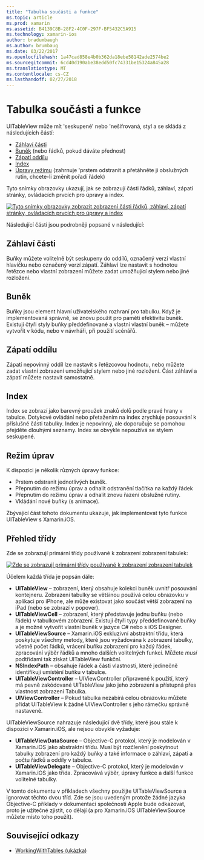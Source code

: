 ```yaml
---
title: "Tabulka součásti a funkce"
ms.topic: article
ms.prod: xamarin
ms.assetid: B4139C8B-28F2-4C0F-297F-BF5432C5A915
ms.technology: xamarin-ios
author: bradumbaugh
ms.author: brumbaug
ms.date: 03/22/2017
ms.openlocfilehash: 1a47cad858e4b0b362da18ebe58142ade2574be2
ms.sourcegitcommit: 6cd40d190abe38edd50fc74331be15324a845a28
ms.translationtype: MT
ms.contentlocale: cs-CZ
ms.lasthandoff: 02/27/2018
---
```

# <a name="table-parts-and-functionality"></a>Tabulka součásti a funkce

UITableView může mít 'seskupené' nebo 'nešifrovaná, styl a se skládá z následujících částí:

-  [Záhlaví části](#Section_Header)
-  [Buněk](#Cells) (nebo řádků, pokud dáváte přednost)
-  [Zápatí oddílu](#Section_Footer)
-  [Index](#Index)
-  [Úpravy režimu](#Edit_Features) (zahrnuje 'prstem odstranit a přetáhněte ji obslužných rutin, chcete-li změnit pořadí řádek) 


Tyto snímky obrazovky ukazují, jak se zobrazují části řádků, záhlaví, zápatí stránky, ovládacích prvcích pro úpravy a index.

 [ ![](table-parts-and-functionality-images/image1a.png "Tyto snímky obrazovky zobrazit zobrazení části řádků, záhlaví, zápatí stránky, ovládacích prvcích pro úpravy a index")](table-parts-and-functionality-images/image1a.png)

Následující části jsou podrobněji popsané v následující:

 <a name="Section_Header" />


## <a name="section-header"></a>Záhlaví části

Buňky můžete volitelně být seskupeny do oddílů, označený verzí vlastní hlavičku nebo označený verzí zápatí. Záhlaví lze nastavit s hodnotou řetězce nebo vlastní zobrazení můžete zadat umožňující stylem nebo jiné rozložení.

 <a name="Cells" />


## <a name="cells"></a>Buněk

Buňky jsou element hlavní uživatelského rozhraní pro tabulku. Když je implementovaná správně, se znovu použít pro paměti efektivitu buněk. Existují čtyři styly buňky předdefinované a vlastní vlastní buněk – můžete vytvořit v kódu, nebo v návrháři, při použití scénářů.


## <a name="section-footer"></a>Zápatí oddílu

Zápatí nepovinný oddíl lze nastavit s řetězcovou hodnotu, nebo můžete zadat vlastní zobrazení umožňující stylem nebo jiné rozložení. Část záhlaví a zápatí můžete nastavit samostatně.

 <a name="Index" />


## <a name="index"></a>Index

Index se zobrazí jako barevný proužek znaků dolů podle pravé hrany v tabulce.
Dotykové ovládání nebo přetažením na index zrychluje posouvání k příslušné části tabulky. Index je nepovinný, ale doporučuje se pomohou přejděte dlouhými seznamy. Index se obvykle nepoužívá se stylem seskupené.

 <a name="Edit_Features" />


## <a name="editing-mode"></a>Režim úprav

K dispozici je několik různých úpravy funkce:

-  Prstem odstranit jednotlivých buněk.
-  Přepnutím do režimu úprav a odhalit odstranění tlačítka na každý řádek 
-  Přepnutím do režimu úprav a odhalit znovu řazení obslužné rutiny. 
-  Vkládání nové buňky (s animace).


Zbývající část tohoto dokumentu ukazuje, jak implementovat tyto funkce UITableView s Xamarin.iOS.

 <a name="Classes_Overview" />


## <a name="classes-overview"></a>Přehled třídy

Zde se zobrazují primární třídy používané k zobrazení zobrazení tabulek:

 [ ![](table-parts-and-functionality-images/classdiagram.png "Zde se zobrazují primární třídy používané k zobrazení zobrazení tabulek")](table-parts-and-functionality-images/classdiagram.png)

Účelem každá třída je popsán dále:

-   **UITableView** – zobrazení, který obsahuje kolekci buněk uvnitř posouvání kontejneru. Zobrazení tabulky se většinou používá celou obrazovku v aplikaci pro iPhone, ale může existovat jako součást větší zobrazení na iPad (nebo se zobrazí v popover). 
-   **UITableViewCell** – zobrazení, který představuje jednu buňku (nebo řádek) v tabulkovém zobrazení. Existují čtyři typy předdefinované buňky a je možné vytvořit vlastní buněk v jazyce C# nebo s iOS Designer. 
-   **UITableViewSource** – Xamarin.iOS exkluzivní abstraktní třídu, která poskytuje všechny metody, které jsou vyžadována k zobrazení tabulky, včetně počet řádků, vrácení buňku zobrazení pro každý řádek, zpracování výběr řádků a mnoho dalších volitelných funkcí. Můžete *musí* podtřídami tak získat UITableView funkční. 
-   **NSIndexPath** – obsahuje řádek a části vlastnosti, které jedinečně identifikují umístění buňku v tabulce. 
-   **UITableViewController** – UIViewController připravené k použití, který má pevně zakódované UITableView jako jeho zobrazení a přístupná přes vlastnost zobrazení Tabulka. 
-   **UIViewController** – Pokud tabulka nezabírá celou obrazovku můžete přidat UITableView k žádné UIViewController s jeho rámečku správně nastavené. 


UITableViewSource nahrazuje následující dvě třídy, které jsou stále k dispozici v Xamarin.iOS, ale nejsou obvykle vyžaduje:

-   **UITableViewDataSource** – Objective-C protokol, který je modelován v Xamarin.iOS jako abstraktní třídu. Musí být rozčlenění poskytnout tabulky zobrazení pro každý buňky a také informace o záhlaví, zápatí a počtu řádků a oddíly v tabulce. 
-   **UITableViewDelegate** – Objective-C protokol, který je modelován v Xamarin.iOS jako třída. Zpracovává výběr, úpravy funkce a další funkce volitelné tabulky. 


V tomto dokumentu v příkladech všechny použijte UITableViewSource a ignorovat těchto dvou tříd. Zde se jsou uvedeným protože žádné jazyka Objective-C příklady v dokumentaci společnosti Apple bude odkazovat, proto je užitečné zjistit, co dělají (a pro Xamarin.iOS UITableViewSource můžete místo toho použít).


## <a name="related-links"></a>Související odkazy

- [WorkingWithTables (ukázka)](https://developer.xamarin.com/samples/monotouch/WorkingWithTables)
